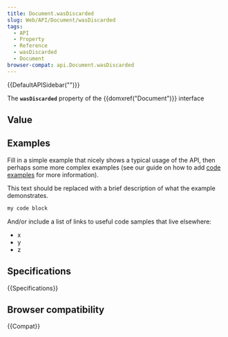 ```yaml
---
title: Document.wasDiscarded
slug: Web/API/Document/wasDiscarded
tags:
  - API
  - Property
  - Reference
  - wasDiscarded
  - Document
browser-compat: api.Document.wasDiscarded
---
```

{{DefaultAPISidebar("")}}

The **`wasDiscarded`** property of the {{domxref("Document")}} interface 

## Value



## Examples

Fill in a simple example that nicely shows a typical usage of the API, then perhaps some more complex examples (see our guide on how to add [code examples](/en-US/docs/MDN/Contribute/Structures/Code_examples) for more information).

This text should be replaced with a brief description of what the example demonstrates.

```js
my code block
```

And/or include a list of links to useful code samples that live elsewhere:

*   x
*   y
*   z

## Specifications

{{Specifications}}

## Browser compatibility

{{Compat}}


